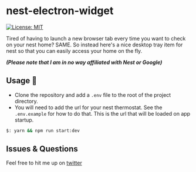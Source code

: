 # nest-electron-widget
[![License: MIT](https://img.shields.io/badge/License-MIT-yellow.svg)](https://opensource.org/licenses/MIT)

Tired of having to launch a new browser tab every time you want to check on your nest home? SAME.
So instead here's a nice desktop tray item for nest so that you can easily access your home on the fly.

_**(Please note that I am in no way affiliated with Nest or Google)**_

## Usage 🚀
* Clone the repository and add a `.env` file to the root of the project directory.
* You will need to add the url for your nest thermostat. See the `.env.example` for how to do that. This is the url that will be loaded on app startup.

```sh
$: yarn && npm run start:dev
```

## Issues & Questions
Feel free to hit me up on [twitter](https://twitter.com/jameswalshtech)
